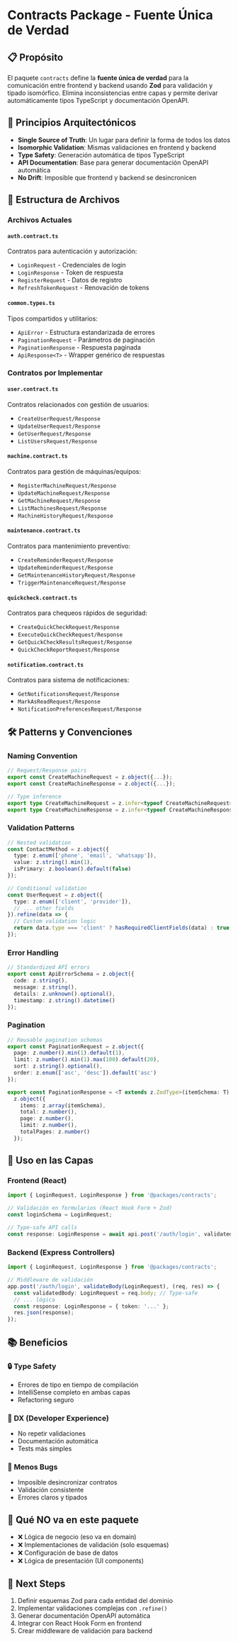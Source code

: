 # Contracts Package - Fuente Única de Verdad

## 📋 Propósito

El paquete `contracts` define la **fuente única de verdad** para la comunicación entre frontend y backend usando **Zod** para validación y tipado isomórfico. Elimina inconsistencias entre capas y permite derivar automáticamente tipos TypeScript y documentación OpenAPI.

## 🎯 Principios Arquitectónicos

- **Single Source of Truth**: Un lugar para definir la forma de todos los datos
- **Isomorphic Validation**: Mismas validaciones en frontend y backend
- **Type Safety**: Generación automática de tipos TypeScript
- **API Documentation**: Base para generar documentación OpenAPI automática
- **No Drift**: Imposible que frontend y backend se desincronicen

## 📁 Estructura de Archivos

### Archivos Actuales

#### `auth.contract.ts`
Contratos para autenticación y autorización:
- `LoginRequest` - Credenciales de login
- `LoginResponse` - Token de respuesta
- `RegisterRequest` - Datos de registro
- `RefreshTokenRequest` - Renovación de tokens

#### `common.types.ts`
Tipos compartidos y utilitarios:
- `ApiError` - Estructura estandarizada de errores
- `PaginationRequest` - Parámetros de paginación
- `PaginationResponse` - Respuesta paginada
- `ApiResponse<T>` - Wrapper genérico de respuestas

### Contratos por Implementar

#### `user.contract.ts`
Contratos relacionados con gestión de usuarios:
- `CreateUserRequest/Response`
- `UpdateUserRequest/Response`
- `GetUserRequest/Response`
- `ListUsersRequest/Response`

#### `machine.contract.ts`
Contratos para gestión de máquinas/equipos:
- `RegisterMachineRequest/Response`
- `UpdateMachineRequest/Response`
- `GetMachineRequest/Response`
- `ListMachinesRequest/Response`
- `MachineHistoryRequest/Response`

#### `maintenance.contract.ts`
Contratos para mantenimiento preventivo:
- `CreateReminderRequest/Response`
- `UpdateReminderRequest/Response`
- `GetMaintenanceHistoryRequest/Response`
- `TriggerMaintenanceRequest/Response`

#### `quickcheck.contract.ts`
Contratos para chequeos rápidos de seguridad:
- `CreateQuickCheckRequest/Response`
- `ExecuteQuickCheckRequest/Response`
- `GetQuickCheckResultsRequest/Response`
- `QuickCheckReportRequest/Response`

#### `notification.contract.ts`
Contratos para sistema de notificaciones:
- `GetNotificationsRequest/Response`
- `MarkAsReadRequest/Response`
- `NotificationPreferencesRequest/Response`

## 🛠 Patterns y Convenciones

### Naming Convention
```typescript
// Request/Response pairs
export const CreateMachineRequest = z.object({...});
export const CreateMachineResponse = z.object({...});

// Type inference
export type CreateMachineRequest = z.infer<typeof CreateMachineRequest>;
export type CreateMachineResponse = z.infer<typeof CreateMachineResponse>;
```

### Validation Patterns
```typescript
// Nested validation
const ContactMethod = z.object({
  type: z.enum(['phone', 'email', 'whatsapp']),
  value: z.string().min(1),
  isPrimary: z.boolean().default(false)
});

// Conditional validation
const UserRequest = z.object({
  type: z.enum(['client', 'provider']),
  // ... other fields
}).refine(data => {
  // Custom validation logic
  return data.type === 'client' ? hasRequiredClientFields(data) : true;
});
```

### Error Handling
```typescript
// Standardized API errors
export const ApiErrorSchema = z.object({
  code: z.string(),
  message: z.string(),
  details: z.unknown().optional(),
  timestamp: z.string().datetime()
});
```

### Pagination
```typescript
// Reusable pagination schemas
export const PaginationRequest = z.object({
  page: z.number().min(1).default(1),
  limit: z.number().min(1).max(100).default(20),
  sort: z.string().optional(),
  order: z.enum(['asc', 'desc']).default('asc')
});

export const PaginationResponse = <T extends z.ZodType>(itemSchema: T) =>
  z.object({
    items: z.array(itemSchema),
    total: z.number(),
    page: z.number(),
    limit: z.number(),
    totalPages: z.number()
  });
```

## 🔄 Uso en las Capas

### Frontend (React)
```typescript
import { LoginRequest, LoginResponse } from '@packages/contracts';

// Validación en formularios (React Hook Form + Zod)
const loginSchema = LoginRequest;

// Type-safe API calls
const response: LoginResponse = await api.post('/auth/login', validatedData);
```

### Backend (Express Controllers)
```typescript
import { LoginRequest, LoginResponse } from '@packages/contracts';

// Middleware de validación
app.post('/auth/login', validateBody(LoginRequest), (req, res) => {
  const validatedBody: LoginRequest = req.body; // Type-safe
  // ... lógica
  const response: LoginResponse = { token: '...' };
  res.json(response);
});
```

## 📚 Beneficios

### 🔒 Type Safety
- Errores de tipo en tiempo de compilación
- IntelliSense completo en ambas capas
- Refactoring seguro

### 🚀 DX (Developer Experience)
- No repetir validaciones
- Documentación automática
- Tests más simples

### 🐛 Menos Bugs
- Imposible desincronizar contratos
- Validación consistente
- Errores claros y tipados

## 🚫 Qué NO va en este paquete

- ❌ Lógica de negocio (eso va en domain)
- ❌ Implementaciones de validación (solo esquemas)
- ❌ Configuración de base de datos
- ❌ Lógica de presentación (UI components)

## 📝 Next Steps

1. Definir esquemas Zod para cada entidad del dominio
2. Implementar validaciones complejas con `.refine()`
3. Generar documentación OpenAPI automática
4. Integrar con React Hook Form en frontend
5. Crear middleware de validación para backend